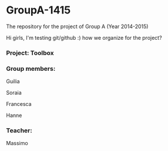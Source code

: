GroupA-1415
===========

The repository for the project of Group A (Year 2014-2015)

Hi girls, I'm testing git/github :) how we organize for the project? 


<h3>Project: Toolbox</h3>

<h3>Group members:</h3>
<p>Guilia</p>
<p>Soraia</p>
<p>Francesca</p>
<p>Hanne</p>

<h3>Teacher:</h3>
Massimo 



